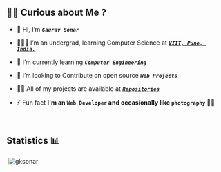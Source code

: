 

## 🙋‍♂️ Curious about Me ? 

- 👋 Hi, I’m **_`Gaurav Sonar`_**

- 👨🏻‍🎓 I’m an undergrad, learning Computer Science at **_[`VIIT, Pune, India.`](https://www.viit.ac.in/)_** 

- 🔭 I’m currently learning **_`Computer Engineering`_**

- 👯 I’m looking to Contribute on open source **_`Web Projects`_**

- 👨‍💻 All of my projects are available at **_[`Repositories`](https://github.com/gksonar?tab=repositories)_**

- ⚡ Fun fact **I'm an `Web Developer` and occasionally like `photography` 🎥📸**
<br/>
<p align="center">
<h2 align="start">Statistics 📊</h2>
<p>&nbsp;<img align="center" src="https://github-readme-stats.vercel.app/api?username=gksonar&show_icons=true" alt="gksonar" /></p>
<p align="center">
<br/>

<!---
gksonar/gksonar is a ✨ special ✨ repository because its `README.md` (this file) appears on your GitHub profile.
You can click the Preview link to take a look at your changes.
--->
